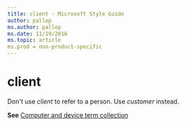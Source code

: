 ```yaml
---
title: client - Microsoft Style Guide
author: pallep
ms.author: pallep
ms.date: 11/19/2016
ms.topic: article
ms.prod = non-product-specific
---
```


# client

Don't use *client* to refer to a person. Use *customer* instead.

**See**  [Computer and device term collection](/style-guide/a-z-word-list-term-collections/term-collections/computer-device-terms)
